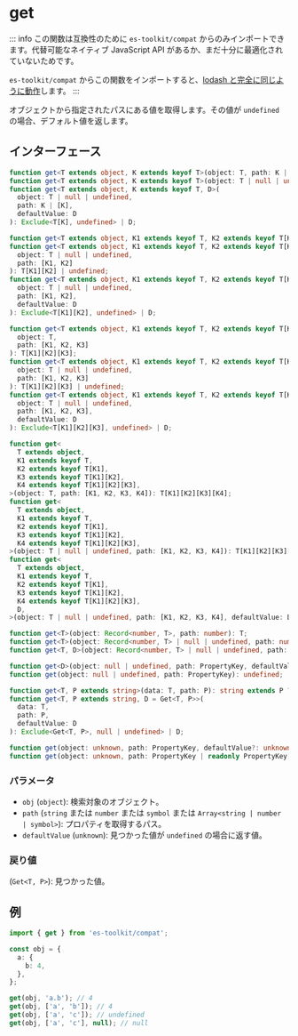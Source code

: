 # get

::: info
この関数は互換性のために `es-toolkit/compat` からのみインポートできます。代替可能なネイティブ JavaScript API があるか、まだ十分に最適化されていないためです。

`es-toolkit/compat` からこの関数をインポートすると、[lodash と完全に同じように動作](../../../compatibility.md)します。
:::

オブジェクトから指定されたパスにある値を取得します。その値が `undefined` の場合、デフォルト値を返します。

## インターフェース

```typescript
function get<T extends object, K extends keyof T>(object: T, path: K | [K]): T[K];
function get<T extends object, K extends keyof T>(object: T | null | undefined, path: K | [K]): T[K] | undefined;
function get<T extends object, K extends keyof T, D>(
  object: T | null | undefined,
  path: K | [K],
  defaultValue: D
): Exclude<T[K], undefined> | D;

function get<T extends object, K1 extends keyof T, K2 extends keyof T[K1]>(object: T, path: [K1, K2]): T[K1][K2];
function get<T extends object, K1 extends keyof T, K2 extends keyof T[K1]>(
  object: T | null | undefined,
  path: [K1, K2]
): T[K1][K2] | undefined;
function get<T extends object, K1 extends keyof T, K2 extends keyof T[K1], D>(
  object: T | null | undefined,
  path: [K1, K2],
  defaultValue: D
): Exclude<T[K1][K2], undefined> | D;

function get<T extends object, K1 extends keyof T, K2 extends keyof T[K1], K3 extends keyof T[K1][K2]>(
  object: T,
  path: [K1, K2, K3]
): T[K1][K2][K3];
function get<T extends object, K1 extends keyof T, K2 extends keyof T[K1], K3 extends keyof T[K1][K2]>(
  object: T | null | undefined,
  path: [K1, K2, K3]
): T[K1][K2][K3] | undefined;
function get<T extends object, K1 extends keyof T, K2 extends keyof T[K1], K3 extends keyof T[K1][K2], D>(
  object: T | null | undefined,
  path: [K1, K2, K3],
  defaultValue: D
): Exclude<T[K1][K2][K3], undefined> | D;

function get<
  T extends object,
  K1 extends keyof T,
  K2 extends keyof T[K1],
  K3 extends keyof T[K1][K2],
  K4 extends keyof T[K1][K2][K3],
>(object: T, path: [K1, K2, K3, K4]): T[K1][K2][K3][K4];
function get<
  T extends object,
  K1 extends keyof T,
  K2 extends keyof T[K1],
  K3 extends keyof T[K1][K2],
  K4 extends keyof T[K1][K2][K3],
>(object: T | null | undefined, path: [K1, K2, K3, K4]): T[K1][K2][K3][K4] | undefined;
function get<
  T extends object,
  K1 extends keyof T,
  K2 extends keyof T[K1],
  K3 extends keyof T[K1][K2],
  K4 extends keyof T[K1][K2][K3],
  D,
>(object: T | null | undefined, path: [K1, K2, K3, K4], defaultValue: D): Exclude<T[K1][K2][K3][K4], undefined> | D;

function get<T>(object: Record<number, T>, path: number): T;
function get<T>(object: Record<number, T> | null | undefined, path: number): T | undefined;
function get<T, D>(object: Record<number, T> | null | undefined, path: number, defaultValue: D): T | D;

function get<D>(object: null | undefined, path: PropertyKey, defaultValue: D): D;
function get(object: null | undefined, path: PropertyKey): undefined;

function get<T, P extends string>(data: T, path: P): string extends P ? any : Get<T, P>;
function get<T, P extends string, D = Get<T, P>>(
  data: T,
  path: P,
  defaultValue: D
): Exclude<Get<T, P>, null | undefined> | D;

function get(object: unknown, path: PropertyKey, defaultValue?: unknown): any;
function get(object: unknown, path: PropertyKey | readonly PropertyKey[], defaultValue?: unknown): any;
```

### パラメータ

- `obj` (`object`): 検索対象のオブジェクト。
- `path` (`string` または `number` または `symbol` または `Array<string | number | symbol>`): プロパティを取得するパス。
- `defaultValue` (`unknown`): 見つかった値が `undefined` の場合に返す値。

### 戻り値

(`Get<T, P>`): 見つかった値。

## 例

```typescript
import { get } from 'es-toolkit/compat';

const obj = {
  a: {
    b: 4,
  },
};

get(obj, 'a.b'); // 4
get(obj, ['a', 'b']); // 4
get(obj, ['a', 'c']); // undefined
get(obj, ['a', 'c'], null); // null
```
